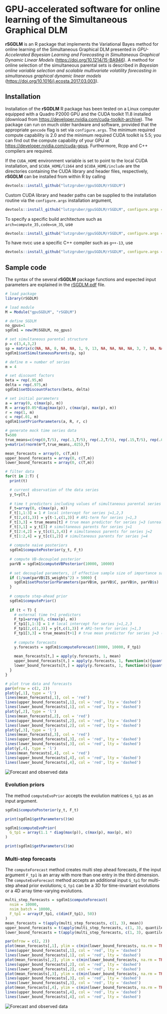 # GPU-accelerated software for online learning of the Simultaneous Graphical DLM

**rSGDLM** is an R package that implements the Variational Bayes method for online learning of the Simultaneous Graphical DLM presented in *GPU-Accelerated Bayesian Learning and Forecasting in Simultaneous Graphical Dynamic Linear Models* (https://doi.org/10.1214/15-BA946). A method for online selection of the simultaneous parental sets is described in *Bayesian online variable selection and scalable multivariate volatility forecasting in simultaneous graphical dynamic linear models* (https://doi.org/10.1016/j.ecosta.2017.03.003).

## Installation

Installation of the **rSGDLM** R package has been tested on a Linux computer equipped with a Quadro P2000 GPU and the CUDA toolkit 11.8 installed (download from https://developer.nvidia.com/cuda-toolkit-archive). The package can run on much older hardware and software, provided that the appropriate `gencode` flag is set via `configure.args`. The minimum required compute capability is 2.0 and the minimum required CUDA toolkit is 5.5; you can find out the compute capability of your GPU at https://developer.nvidia.com/cuda-gpus. Furthermore, Rcpp and C++ compilers are required.

If the `CUDA_HOME` environment variable is set to point to the local CUDA installation, and `$CUDA_HOME/lib64` and `$CUDA_HOME/include` are the directories containing the CUDA library and header files, respectively, **rSGDLM** can be installed from within R by calling

```r
devtools::install_github("lutzgruber/gpuSGDLM/rSGDLM") 
```

Custom CUDA library and header paths can be supplied to the installation routine via the `configure.args` installation argument,

```r
devtools::install_github("lutzgruber/gpuSGDLM/rSGDLM", configure.args = list(rSGDLM = c("--with-cuda-lib=CUDA_LIB_DIR", "--with-cuda-include=CUDA_INC_DIR"))) 
```

To specify a specific build architecture such as `arch=compute_35,code=sm_35`, use

```r
devtools::install_github("lutzgruber/gpuSGDLM/rSGDLM", configure.args = list(rSGDLM = "--with-nvcc-gencode='arch=compute_35,code=sm_35'")) 
```

To have nvcc use a specific C++ compiler such as `g++-13`, use

```r
devtools::install_github("lutzgruber/gpuSGDLM/rSGDLM", configure.args = list(rSGDLM = "--with-nvcc-flags='-ccbin g++-13'")) 
```

## Sample code

The syntax of the several **rSGDLM** package functions and expected input parameters are explained in the [rSGDLM.pdf](rSGDLM.pdf) file.

```r
# load package
library(rSGDLM)

# load module
M = Module("gpuSGDLM", "rSGDLM")

# define SGDLM
no_gpus=1
sgdlm1 = new(M$SGDLM, no_gpus)

# set simultaneous parental structure
p = c(3,4,3,2)
sp = matrix(c(NA, NA, 8, NA, NA, 1, 9, 13, NA, NA, NA, NA, 3, 7, NA, NA), max(p))
sgdlm1$setSimultaneousParents(p, sp)

# define m = number of series
m = 4

# set discount factors
beta = rep(.95,m)
delta = rep(.975,m)
sgdlm1$setDiscountFactors(beta, delta)

# set initial parameters
a = array(0, c(max(p), m))
R = array(0.05*diag(max(p)), c(max(p), max(p), m))
r = rep(1, m)
c = rep(.01, m)
sgdlm1$setPriorParameters(a, R, r, c)

# generate mock time series data
T=500
true_means=c(rep(0,T/5), rep(.1,T/5), rep(.2,T/5), rep(.15,T/5), rep(.05,T/5))
y=matrix(rnorm(m*T,true_means,.025),T)

mean_forecasts = array(0, c(T,m))
upper_bound_forecasts = array(0, c(T,m))
lower_bound_forecasts = array(0, c(T,m))

# filter data
for(t in 2:T) {
  print(t)

  # current observation of the data series
  y_t=y[t,]
  
  # time t predictors including values of simultaneous parental series
  F_t=array(0, c(max(p), m))
  F_t[1,1:3] = 1 # local intercept for series j=1,2,3
  F_t[2,c(1,3)] = y[t-1,c(1,3)] # AR1-term for series j=1,3
  F_t[3,3] = true_means[t] # true mean predictor for series j=3 (unrealistic in practice!)
  F_t[3,1] = y_t[3] # simultaneous parents for series j=1
  F_t[2:4,2] = y_t[c(1,3,4)] # simultaneous parents for series j=2
  F_t[1:2,4] = y_t[c(1,2)] # simultaneous parents for series j=4
  
  # compute naive posteriors
  sgdlm1$computePosterior(y_t, F_t)
  
  # compute VB-decoupled posterior
  parVB = sgdlm1$computeVBPosterior(10000, 10000)
  
  # set decoupled parameters, if effective sample size of importance sample is greater than 5000
  if (1/sum(parVB$IS_weights^2) > 5000) {
    sgdlm1$setPosteriorParameters(parVB$m, parVB$C, parVB$n, parVB$s)
  }
  
  # compute step-ahead prior
  sgdlm1$computePrior()
  
  if (t < T) {
    # external time t+1 predictors 
    F_tp1=array(0, c(max(p), m))
    F_tp1[1,1:3] = 1 # local intercept for series j=1,2,3
    F_tp1[2,c(1,3)] = y[t,c(1,3)] # AR1-term for series j=1,3
    F_tp1[3,3] = true_means[t+1] # true mean predictor for series j=3 (we are unlikely to know true means in the real world!)
  
    # compute forecasts 
    y.forecasts = sgdlm1$computeForecast(10000, 10000, F_tp1)
  
    mean_forecasts[t,] = apply(y.forecasts, 1, mean)
    upper_bound_forecasts[t,] = apply(y.forecasts, 1, function(x){quantile(x, .95)})
    lower_bound_forecasts[t,] = apply(y.forecasts, 1, function(x){quantile(x, .05)})
  }
}

# plot true data and forecasts
par(mfrow = c(2, 2))
plot(y[,1], type = 'l')
lines(mean_forecasts[,1], col = 'red')
lines(upper_bound_forecasts[,1], col = 'red', lty = 'dashed')
lines(lower_bound_forecasts[,1], col = 'red', lty = 'dashed')
plot(y[,2], type = 'l')
lines(mean_forecasts[,2], col = 'red')
lines(upper_bound_forecasts[,2], col = 'red', lty = 'dashed')
lines(lower_bound_forecasts[,2], col = 'red', lty = 'dashed')
plot(y[,3], type = 'l')
lines(mean_forecasts[,3], col = 'red')
lines(upper_bound_forecasts[,3], col = 'red', lty = 'dashed')
lines(lower_bound_forecasts[,3], col = 'red', lty = 'dashed')
plot(y[,4], type = 'l')
lines(mean_forecasts[,4], col = 'red')
lines(upper_bound_forecasts[,4], col = 'red', lty = 'dashed')
lines(lower_bound_forecasts[,4], col = 'red', lty = 'dashed')
```
![Forecast and observed data](README-plot1.jpg)


### Evolution priors

The method `computeEvoPrior` accepts the evolution matrices `G_tp1` as an input argument.

```r
sgdlm1$computePosterior(y_t, F_t)

print(sgdlm1$getParameters()$m)

sgdlm1$computeEvoPrior(
  G_tp1 = array(1.1 * diag(max(p)), c(max(p), max(p), m))
)

print(sgdlm1$getParameters()$m)
```

### Multi-step forecasts

The `computeForecast` method creates multi step ahead forecasts, if the input argument `F_tp1` is an array with more than one entry in the third dimension. The `computeEvoForecast` method accepts an additional input `G_tp1` for multi-step ahead prior evolutions; `G_tp1` can be a 3D for time-invariant evolutions or a 4D array time-varying evolutions.

```r
multi_step_forecasts = sgdlm1$computeForecast(
  nsim = 10000,
  nsim_batch = 10000,
  F_tp1 = array(F_tp1, c(dim(F_tp1), 50))
)
mean_forecasts = t(apply(multi_step_forecasts, c(1, 3), mean))
upper_bound_forecasts = t(apply(multi_step_forecasts, c(1, 3), quantile, .95, na.rm = TRUE))
lower_bound_forecasts = t(apply(multi_step_forecasts, c(1, 3), quantile, .05, na.rm = TRUE))

par(mfrow = c(2, 2))
plot(mean_forecasts[,1], ylim = c(min(lower_bound_forecasts, na.rm = TRUE), max(upper_bound_forecasts, na.rm = TRUE)), type = 'l', col = 'red')
lines(upper_bound_forecasts[,1], col = 'red', lty = 'dashed')
lines(lower_bound_forecasts[,1], col = 'red', lty = 'dashed')
plot(mean_forecasts[,2], ylim = c(min(lower_bound_forecasts, na.rm = TRUE), max(upper_bound_forecasts, na.rm = TRUE)), type = 'l', col = 'red')
lines(upper_bound_forecasts[,2], col = 'red', lty = 'dashed')
lines(lower_bound_forecasts[,2], col = 'red', lty = 'dashed')
plot(mean_forecasts[,3], ylim = c(min(lower_bound_forecasts, na.rm = TRUE), max(upper_bound_forecasts, na.rm = TRUE)), type = 'l', col = 'red')
lines(upper_bound_forecasts[,3], col = 'red', lty = 'dashed')
lines(lower_bound_forecasts[,3], col = 'red', lty = 'dashed')
plot(mean_forecasts[,4], ylim = c(min(lower_bound_forecasts, na.rm = TRUE), max(upper_bound_forecasts, na.rm = TRUE)), type = 'l', col = 'red')
lines(upper_bound_forecasts[,4], col = 'red', lty = 'dashed')
lines(lower_bound_forecasts[,4], col = 'red', lty = 'dashed')
```
![Forecast and observed data](README-plot2.jpg)
